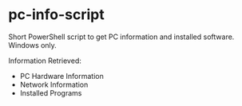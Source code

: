 # pc-info-script
Short PowerShell script to get PC information and installed software. Windows only.

Information Retrieved:
  - PC Hardware Information
  - Network Information
  - Installed Programs

